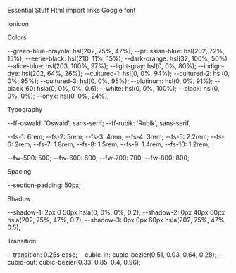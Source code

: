 Essential Stuff
Html import links
Google font

<link rel="preconnect" href="https://fonts.googleapis.com">
<link rel="preconnect" href="https://fonts.gstatic.com" crossorigin>
<link
  href="https://fonts.googleapis.com/css2?family=Oswald:wght@400;600;700&family=Rubik:wght@400;500;600;700&display=swap"
  rel="stylesheet">

Ionicon

<script type="module" src="https://unpkg.com/ionicons@5.5.2/dist/ionicons/ionicons.esm.js"></script>
<script nomodule src="https://unpkg.com/ionicons@5.5.2/dist/ionicons/ionicons.js"></script>

Colors

--green-blue-crayola: hsl(202, 75%, 47%);
--prussian-blue: hsl(202, 72%, 15%);
--eerie-black: hsl(210, 11%, 15%);
--dark-orange: hsl(32, 100%, 50%);
--alice-blue: hsl(203, 100%, 97%);
--light-gray: hsl(0, 0%, 80%);
--indigo-dye: hsl(202, 64%, 26%);
--cultured-1: hsl(0, 0%, 94%);
--cultured-2: hsl(0, 0%, 95%);
--cultured-3: hsl(0, 0%, 95%);
--plutinum: hsl(0, 0%, 91%);
--black_60: hsla(0, 0%, 0%, 0.6);
--white: hsl(0, 0%, 100%);
--black: hsl(0, 0%, 0%);
--onyx: hsl(0, 0%, 24%);

Typography

--ff-oswald: 'Oswald', sans-serif;
--ff-rubik: 'Rubik', sans-serif;

--fs-1: 6rem;
--fs-2: 5rem;
--fs-3: 4rem;
--fs-4: 3rem;
--fs-5: 2.2rem;
--fs-6: 2rem;
--fs-7: 1.8rem;
--fs-8: 1.5rem;
--fs-9: 1.4rem;
--fs-10: 1.2rem;

--fw-500: 500;
--fw-600: 600;
--fw-700: 700;
--fw-800: 800;

Spacing

--section-padding: 50px;

Shadow

--shadow-1: 2px 0 50px hsla(0, 0%, 0%, 0.2);
--shadow-2: 0px 40px 60px hsla(202, 75%, 47%, 0.7);
--shadow-3: 0px 0px 60px hsla(202, 75%, 47%, 0.5);

Transition

--transition: 0.25s ease;
--cubic-in: cubic-bezier(0.51, 0.03, 0.64, 0.28);
--cubic-out: cubic-bezier(0.33, 0.85, 0.4, 0.96);